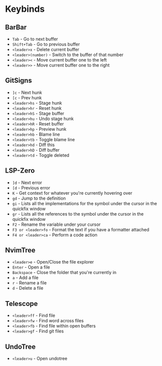 # Keybinds

## BarBar
- `Tab` - Go to next buffer
- `Shift+Tab` - Go to previous buffer
- `<leader>x` - Delete current buffer
- `<leader>(number)` - Switch to the buffer of that number
- `<leader><` - Move current buffer one to the left
- `<leader>>` - Move current buffer one to the right

## GitSigns
- `]c` - Next hunk
- `[c` - Prev hunk
- `<leader>hs` - Stage hunk
- `<leader>hr` - Reset hunk
- `<leader>hS` - Stage buffer
- `<leader>hu` - Undo stage hunk
- `<leader>hR` - Reset buffer
- `<leader>hp` - Preview hunk
- `<leader>hb` - Blame line
- `<leader>tb` - Toggle blame line
- `<leader>hd` - Diff this
- `<leader>hD` - Diff buffer
- `<leader>td` - Toggle deleted

## LSP-Zero
- `]d` - Next error
- `[d` - Previous error
- `K` - Get context for whatever you're currently hovering over
- `gd` - Jump to the definition
- `gi` - Lists all the implementations for the symbol under the cursor in the quickfix window
- `gr` - Lists all the references to the symbol under the cursor in the quickfix window
- `F2` - Rename the variable under your cursor
- `F3 or <leader>fo` - Format the text if you have a formatter attached
- `F4 or <leader>ca` - Perform a code action

## NvimTree
- `<leader>e` - Open/Close the file explorer
- `Enter` - Open a file
- `Backspace` - Close the folder that you're currently in
- `a` - Add a file
- `r` - Rename a file
- `d` - Delete a file

## Telescope
- `<leader>ff` - Find file
- `<leader>fw` - Find word across files
- `<leader>fb` - Find file within open buffers
- `<leader>gf` - Find git files

## UndoTree
- `<leader>u` - Open undotree
